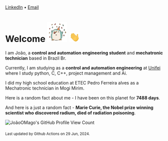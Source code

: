 [LinkedIn](https://www.linkedin.com/in/joão-pedro-gozzoli-b95641301/) &bull;
[Email](joaopedrogozzoli@gmail.com)

# Welcome <img src="happy.gif" height="64px" /> <img src="wave.gif" height="32px" />

I am João, a  **control and automation engineering student** and **mechatronic technician** based in Brazil Br.

Currently, I am studying as a **control and automation engineering** at [Unifei](https://unifei.edu.br) where I study python, C, C++, project management and Ai.

I did my high school education at ETEC Pedro Ferreira alves as a Mechatronic technician in Mogi Mirim.

Here is a random fact about me - I have been on this planet for **7488 days**.

And here is a just a random fact -  **Marie Curie, the Nobel prize winning scientist who discovered radium, died of radiation poisoning**.

![JoãoOMago's GitHub Profile View Count](https://komarev.com/ghpvc/?username=JoaoOMago)

<sub>Last updated by Github Actions on 29 Jun, 2024.</sub>
